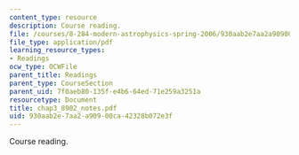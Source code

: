 ```yaml
---
content_type: resource
description: Course reading.
file: /courses/8-284-modern-astrophysics-spring-2006/930aab2e7aa2a90900ca42328b072e3f_chap3_8902_notes.pdf
file_type: application/pdf
learning_resource_types:
- Readings
ocw_type: OCWFile
parent_title: Readings
parent_type: CourseSection
parent_uid: 7f0aeb80-135f-e4b6-64ed-71e259a3251a
resourcetype: Document
title: chap3_8902_notes.pdf
uid: 930aab2e-7aa2-a909-00ca-42328b072e3f
---
```

Course reading.

